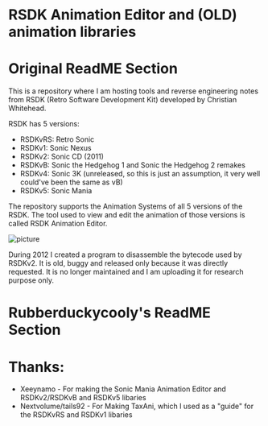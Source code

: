 # RSDK Animation Editor and (OLD) animation libraries

# Original ReadME Section

This is a repository where I am hosting tools and reverse engineering notes from RSDK (Retro Software Development Kit) developed by Christian Whitehead.

RSDK has 5 versions:
* RSDKvRS: Retro Sonic
* RSDKv1: Sonic Nexus
* RSDKv2: Sonic CD (2011)
* RSDKvB: Sonic the Hedgehog 1 and Sonic the Hedgehog 2 remakes
* RSDKv4: Sonic 3K (unreleased, so this is just an assumption, it very well could've been the same as vB)
* RSDKv5: Sonic Mania

The repository supports the Animation Systems of all 5 versions of the RSDK. The tool used to view and edit the animation of those versions is called RSDK Animation Editor.

![picture](http://www.lucianociccariello.com/Content/images/portfolio/projects/rsdk1.png)

During 2012 I created a program to disassemble the bytecode used by RSDKv2. It is old, buggy and released only because it was directly requested. It is no longer maintained and I am uploading it for research purpose only.

# Rubberduckycooly's ReadME Section

# Thanks:
- Xeeynamo - For making the Sonic Mania Animation Editor and RSDKv2/RSDKvB and RSDKv5 libaries
- Nextvolume/tails92 - For Making TaxAni, which I used as a "guide" for the RSDKvRS and RSDKv1 libaries
